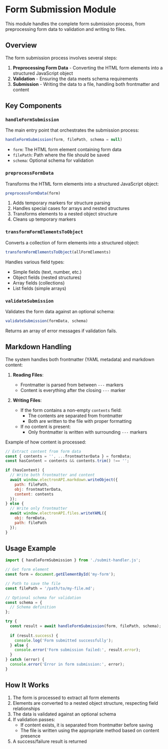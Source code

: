 # Form Submission Module

This module handles the complete form submission process, from preprocessing form data to validation and writing to files.

## Overview

The form submission process involves several steps:

1. **Preprocessing Form Data** - Converting the HTML form elements into a structured JavaScript object
2. **Validation** - Ensuring the data meets schema requirements
3. **Submission** - Writing the data to a file, handling both frontmatter and content

## Key Components

### `handleFormSubmission`

The main entry point that orchestrates the submission process:

```javascript
handleFormSubmission(form, filePath, schema = null)
```

- `form`: The HTML form element containing form data
- `filePath`: Path where the file should be saved
- `schema`: Optional schema for validation

### `preprocessFormData`

Transforms the HTML form elements into a structured JavaScript object:

```javascript
preprocessFormData(form)
```

1. Adds temporary markers for structure parsing
2. Handles special cases for arrays and nested structures
3. Transforms elements to a nested object structure
4. Cleans up temporary markers

### `transformFormElementsToObject`

Converts a collection of form elements into a structured object:

```javascript
transformFormElementsToObject(allFormElements)
```

Handles various field types:
- Simple fields (text, number, etc.)
- Object fields (nested structures)
- Array fields (collections)
- List fields (simple arrays)

### `validateSubmission`

Validates the form data against an optional schema:

```javascript
validateSubmission(formData, schema)
```

Returns an array of error messages if validation fails.

## Markdown Handling

The system handles both frontmatter (YAML metadata) and markdown content:

1. **Reading Files**:
   - Frontmatter is parsed from between `---` markers
   - Content is everything after the closing `---` marker

2. **Writing Files**:
   - If the form contains a non-empty `contents` field:
     - The contents are separated from frontmatter
     - Both are written to the file with proper formatting
   - If no content is present:
     - Only frontmatter is written with surrounding `---` markers

Example of how content is processed:

```javascript
// Extract content from form data
const { contents = '', ...frontmatterData } = formData;
const hasContent = contents && contents.trim() !== '';

if (hasContent) {
  // Write both frontmatter and content
  await window.electronAPI.markdown.writeObject({
    path: filePath,
    obj: frontmatterData,
    content: contents
  });
} else {
  // Write only frontmatter
  await window.electronAPI.files.writeYAML({
    obj: formData,
    path: filePath
  });
}
```

## Usage Example

```javascript
import { handleFormSubmission } from './submit-handler.js';

// Get form element
const form = document.getElementById('my-form');

// Path to save the file
const filePath = '/path/to/my-file.md';

// Optional schema for validation
const schema = {
  // Schema definition
};

try {
  const result = await handleFormSubmission(form, filePath, schema);
  
  if (result.success) {
    console.log('Form submitted successfully');
  } else {
    console.error('Form submission failed:', result.error);
  }
} catch (error) {
  console.error('Error in form submission:', error);
}
```

## How It Works

1. The form is processed to extract all form elements
2. Elements are converted to a nested object structure, respecting field relationships
3. The data is validated against an optional schema
4. If validation passes:
   - If content exists, it is separated from frontmatter before saving
   - The file is written using the appropriate method based on content presence
5. A success/failure result is returned